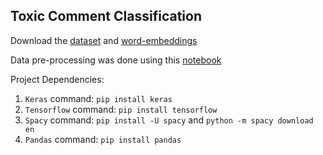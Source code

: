## Toxic Comment Classification

Download the [dataset](https://www.kaggle.com/c/jigsaw-toxic-comment-classification-challenge) and [word-embeddings](https://www.kaggle.com/devjyotichandra/glove6b50dtxt)

Data pre-processing was done using this [notebook](https://github.com/fortiema/toxic-classifier/blob/master/notebooks/04-mfortier-bilstm-glove.ipynb)

Project Dependencies:
  1. `Keras`      command: `pip install keras`
  2. `Tensorflow` command: `pip install tensorflow`
  3. `Spacy`      command: `pip install -U spacy` and `python -m spacy download en`
  4. `Pandas`     command: `pip install pandas`
